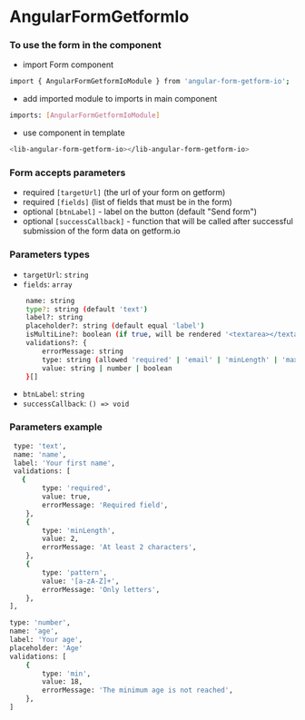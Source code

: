 # AngularFormGetformIo

### To use the form in the component

- import Form component

```sh
import { AngularFormGetformIoModule } from 'angular-form-getform-io';
```

- add imported module to imports in main component

```sh
imports: [AngularFormGetformIoModule]
```

- use component in template

```sh
<lib-angular-form-getform-io></lib-angular-form-getform-io>
```

### Form accepts parameters

- required `[targetUrl]` (the url of your form on getform)
- required `[fields]` (list of fields that must be in the form)
- optional `[btnLabel]` - label on the button (default "Send form")
- optional `[successCallback]` - function that will be called after successful submission of the form data on getform.io

### Parameters types

- `targetUrl`: `string`
- `fields`: `array`

```sh
    name: string
    type?: string (default 'text')
    label?: string
    placeholder?: string (default equal 'label')
    isMultiLine?: boolean (if true, will be rendered '<textarea></textarea>', otherwise a '<input />')
    validations?: {
        errorMessage: string
        type: string (allowed 'required' | 'email' | 'minLength' | 'maxLength' | 'min' | 'max' | 'pattern')
        value: string | number | boolean
    }[]
```

- `btnLabel`: `string`
- `successCallback`: `() => void`

### Parameters example

```sh
 type: 'text',
 name: 'name',
 label: 'Your first name',
 validations: [
   {
        type: 'required',
        value: true,
        errorMessage: 'Required field',
    },
    {
        type: 'minLength',
        value: 2,
        errorMessage: 'At least 2 characters',
    },
    {
        type: 'pattern',
        value: '[a-zA-Z]+',
        errorMessage: 'Only letters',
    },
],
```

```sh
type: 'number',
name: 'age',
label: 'Your age',
placeholder: 'Age'
validations: [
    {
        type: 'min',
        value: 18,
        errorMessage: 'The minimum age is not reached',
    },
]
```
